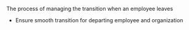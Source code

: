 The process of managing the transition when an employee leaves
- Ensure smooth transition for departing employee and organization 